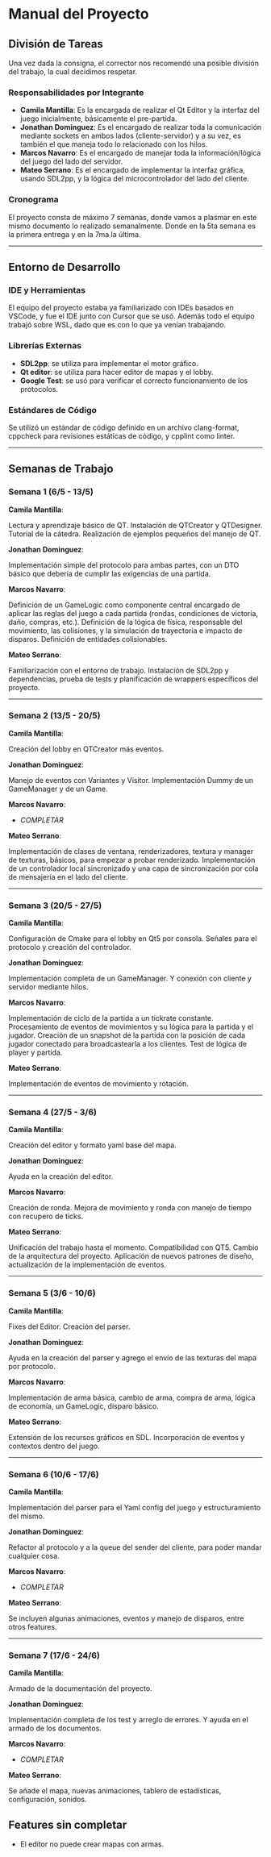 # Manual del Proyecto

## División de Tareas

Una vez dada la consigna, el corrector nos recomendó una posible división del trabajo, la cual decidimos respetar.

### Responsabilidades por Integrante

- **Camila Mantilla**: Es la encargada de realizar el Qt Editor y la interfaz del juego inicialmente, básicamente el pre-partida.
- **Jonathan Dominguez**: Es el encargado de realizar toda la comunicación mediante sockets en ambos lados (cliente-servidor) y a su vez, es también el que maneja todo lo relacionado con los hilos.
- **Marcos Navarro**: Es el encargado de manejar toda la información/lógica del juego del lado del servidor.
- **Mateo Serrano**: Es el encargado de implementar la interfaz gráfica, usando SDL2pp, y la lógica del microcontrolador del lado del cliente.

### Cronograma

El proyecto consta de máximo 7 semanas, donde vamos a plasmar en este mismo documento lo realizado semanalmente. Donde en la 5ta semana es la primera entrega y en la 7ma la última.

---

## Entorno de Desarrollo

### IDE y Herramientas

El equipo del proyecto estaba ya familiarizado con IDEs basados en VSCode, y fue el IDE junto con Cursor que se usó. Además todo el equipo trabajó sobre WSL, dado que es con lo que ya venían trabajando.

### Librerías Externas

- **SDL2pp**: se utiliza para implementar el motor gráfico.
- **Qt editor**: se utiliza para hacer editor de mapas y el lobby.
- **Google Test**: se usó para verificar el correcto funcionamiento de los protocolos.

### Estándares de Código

Se utilizó un estándar de código definido en un archivo clang-format, cppcheck para revisiones estáticas de código, y cpplint como linter.

---

## Semanas de Trabajo

### Semana 1 (6/5 - 13/5)

**Camila Mantilla**:

Lectura y aprendizaje básico de QT. Instalación de QTCreator y QTDesigner. Tutorial de la cátedra. Realización de ejemplos pequeños del manejo de QT.

**Jonathan Dominguez**:

 Implementación simple del protocolo para ambas partes, con un DTO básico que debería de cumplir las exigencias de una partida.

**Marcos Navarro**:

Definición de un GameLogic como componente central encargado de aplicar las reglas del juego a cada partida (rondas, condiciones de victoria, daño, compras, etc.). Definición de la lógica de física, responsable del movimiento, las colisiones, y la simulación de trayectoria e impacto de disparos. Definición de entidades colisionables.

**Mateo Serrano**:

Familiarización con el entorno de trabajo. Instalación de SDL2pp y dependencias, prueba de tests y planificación de wrappers específicos del proyecto.

---

### Semana 2 (13/5 - 20/5)

**Camila Mantilla**:

Creación del lobby en QTCreator más eventos.

**Jonathan Dominguez**:

Manejo de eventos con Variantes y Visitor. Implementación Dummy de un GameManager y de un Game.

**Marcos Navarro**:

- *COMPLETAR*

**Mateo Serrano**:

Implementación de clases de ventana, renderizadores, textura y manager de texturas, básicos, para empezar a probar renderizado. Implementación de un controlador local sincronizado y una capa de sincronización por cola de mensajería en el lado del cliente.

---

### Semana 3 (20/5 - 27/5)

**Camila Mantilla**:

Configuración de Cmake para el lobby en Qt5 por consola. Señales para el protocolo y creación del controlador.

**Jonathan Dominguez**:

Implementación completa de un GameManager.
Y conexión con cliente y servidor mediante hilos.

**Marcos Navarro**:

Implementación de ciclo de la partida a un tickrate constante. Procesamiento de eventos de movimientos y su lógica para la partida y el jugador. Creación de un snapshot de la partida con la posición de cada jugador conectado para broadcastearla a los clientes. Test de lógica de player y partida.

**Mateo Serrano**:

Implementación de eventos de movimiento y rotación.

---

### Semana 4 (27/5 - 3/6)

**Camila Mantilla**:

Creación del editor y formato yaml base del mapa.

**Jonathan Dominguez**:

Ayuda en la creación del editor.

**Marcos Navarro**:

Creación de ronda. Mejora de movimiento y ronda con manejo de tiempo con recupero de ticks.

**Mateo Serrano**:

Unificación del trabajo hasta el momento. Compatibilidad con QT5. Cambio de la arquitectura del proyecto. Aplicación de nuevos patrones de diseño, actualización de la implementación de eventos.

---

### Semana 5 (3/6 - 10/6)

**Camila Mantilla**:

 Fixes del Editor. Creación del parser.

**Jonathan Dominguez**:

Ayuda en la creación del parser y agrego el envío de las texturas del mapa por protocolo.

**Marcos Navarro**:

Implementación de arma básica, cambio de arma, compra de arma, lógica de economía, un GameLogic, disparo básico.

**Mateo Serrano**:

Extensión de los recursos gráficos en SDL. Incorporación de eventos y contextos dentro del juego.

---

### Semana 6 (10/6 - 17/6)

**Camila Mantilla**:

Implementación del parser para el Yaml config del juego y estructuramiento del mismo.

**Jonathan Dominguez**:

Refactor al protocolo y a la queue del sender del cliente, para poder mandar cualquier cosa.

**Marcos Navarro**:

- *COMPLETAR*

**Mateo Serrano**:

Se incluyen algunas animaciones, eventos y manejo de disparos, entre otros features.

---

### Semana 7 (17/6 - 24/6)

**Camila Mantilla**:

Armado de la documentación del proyecto.

**Jonathan Dominguez**:

Implementación completa de los test y arreglo de errores. Y ayuda en el armado de los documentos.

**Marcos Navarro**:

- *COMPLETAR*

**Mateo Serrano**:

Se añade el mapa, nuevas animaciones, tablero de estadísticas, configuración, sonidos.

## Features sin completar

- El editor no puede crear mapas con armas.
